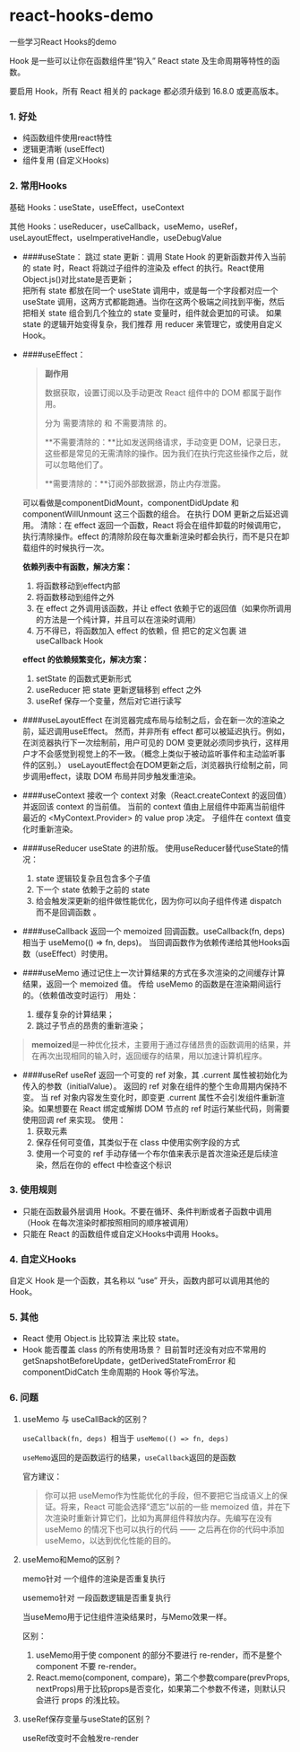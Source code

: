 # react-hooks-demo
一些学习React Hooks的demo

Hook 是一些可以让你在函数组件里“钩入” React state 及生命周期等特性的函数。

要启用 Hook，所有 React 相关的 package 都必须升级到 16.8.0 或更高版本。

### 1. 好处

- 纯函数组件使用react特性
- 逻辑更清晰 (useEffect)
- 组件复用 (自定义Hooks)

### 2. 常用Hooks

   基础 Hooks：useState，useEffect，useContext

   其他 Hooks：useReducer，useCallback，useMemo，useRef，useLayoutEffect，useImperativeHandle，useDebugValue

- ####useState：
  跳过 state 更新：调用 State Hook 的更新函数并传入当前的 state 时，React 将跳过子组件的渲染及 effect 的执行。React使用Object.js()对比state是否更新；  
  把所有 state 都放在同一个 useState 调用中，或是每一个字段都对应一个 useState 调用，这两方式都能跑通。当你在这两个极端之间找到平衡，然后把相关 state 组合到几个独立的 state 变量时，组件就会更加的可读。
  如果 state 的逻辑开始变得复杂，我们推荐 用 reducer 来管理它，或使用自定义 Hook。  
  
- ####useEffect：
  >**副作用**
  >
  >数据获取，设置订阅以及手动更改 React 组件中的 DOM 都属于副作用。
  >
  >分为 需要清除的 和 不需要清除 的。
  >
  >**不需要清除的：**比如发送网络请求，手动变更 DOM，记录日志，这些都是常见的无需清除的操作。因为我们在执行完这些操作之后，就可以忽略他们了。
  >
  >**需要清除的：**订阅外部数据源，防止内存泄露。
  
  可以看做是componentDidMount，componentDidUpdate 和 componentWillUnmount 这三个函数的组合。 在执行 DOM 更新之后延迟调用。
  清除：在 effect 返回一个函数，React 将会在组件卸载的时候调用它，执行清除操作。effect 的清除阶段在每次重新渲染时都会执行，而不是只在卸载组件的时候执行一次。
  
  **依赖列表中有函数，解决方案：**
  
  1. 将函数移动到effect内部
  2. 将函数移动到组件之外
  3. 在 effect 之外调用该函数，并让 effect 依赖于它的返回值（如果你所调用的方法是一个纯计算，并且可以在渲染时调用）
  4. 万不得已，将函数加入 effect 的依赖，但 把它的定义包裹 进 useCallback Hook
  
  **effect 的依赖频繁变化，解决方案：**
  
  1. setState 的函数式更新形式
  2. useReducer 把 state 更新逻辑移到 effect 之外
  3. useRef 保存一个变量，然后对它进行读写
  
- ####useLayoutEffect
  在浏览器完成布局与绘制之后，会在新一次的渲染之前，延迟调用useEffect。
  然而，并非所有 effect 都可以被延迟执行。例如，在浏览器执行下一次绘制前，用户可见的 DOM 变更就必须同步执行，这样用户才不会感觉到视觉上的不一致。（概念上类似于被动监听事件和主动监听事件的区别。）
  useLayoutEffect会在DOM更新之后，浏览器执行绘制之前，同步调用effect，读取 DOM 布局并同步触发重渲染。
  
- ####useContext
  接收一个 context 对象（React.createContext 的返回值）并返回该 context 的当前值。
  当前的 context 值由上层组件中距离当前组件最近的 <MyContext.Provider> 的 value prop 决定。
  子组件在 context 值变化时重新渲染。
  
- ####useReducer
  useState 的进阶版。
  使用useReducer替代useState的情况：
  
  1. state 逻辑较复杂且包含多个子值
  2. 下一个 state 依赖于之前的 state 
  3. 给会触发深更新的组件做性能优化，因为你可以向子组件传递 dispatch 而不是回调函数 。
  
- ####useCallback
  返回一个 memoized 回调函数。useCallback(fn, deps) 相当于 useMemo(() => fn, deps)。
  当回调函数作为依赖传递给其他Hooks函数（useEffect）时使用。
  
- ####useMemo
  通过记住上一次计算结果的方式在多次渲染的之间缓存计算结果，返回一个 memoized 值。
  传给 useMemo 的函数是在渲染期间运行的。（依赖值改变时运行）
用处：
  
  1. 缓存复杂的计算结果；
  2. 跳过子节点的昂贵的重新渲染；

> **memoized**是一种优化技术，主要用于通过存储昂贵的函数调用的结果，并在再次出现相同的输入时，返回缓存的结果，用以加速计算机程序。 



- ####useRef
  useRef 返回一个可变的 ref 对象，其 .current 属性被初始化为传入的参数（initialValue）。
  返回的 ref 对象在组件的整个生命周期内保持不变。
  当 ref 对象内容发生变化时，即变更 .current 属性不会引发组件重新渲染。如果想要在 React 绑定或解绑 DOM 节点的 ref 时运行某些代码，则需要使用回调 ref 来实现。
  使用：
  1. 获取元素
  2. 保存任何可变值，其类似于在 class 中使用实例字段的方式
  3. 使用一个可变的 ref 手动存储一个布尔值来表示是首次渲染还是后续渲染，然后在你的 effect 中检查这个标识
  
  

### 3. 使用规则

- 只能在函数最外层调用 Hook。不要在循环、条件判断或者子函数中调用（Hook 在每次渲染时都按照相同的顺序被调用）
- 只能在 React 的函数组件或自定义Hooks中调用 Hooks。
  

### 4. 自定义Hooks

   自定义 Hook 是一个函数，其名称以 “use” 开头，函数内部可以调用其他的 Hook。 

### 5. 其他

- React 使用 Object.is 比较算法 来比较 state。  
- Hook 能否覆盖 class 的所有使用场景？
目前暂时还没有对应不常用的 getSnapshotBeforeUpdate，getDerivedStateFromError 和 componentDidCatch 生命周期的 Hook 等价写法。  

### 6. 问题

1. useMemo 与 useCallBack的区别？

   `useCallback(fn, deps) `相当于 `useMemo(() => fn, deps)`

   `useMemo`返回的是函数运行的结果，`useCallback`返回的是函数

   官方建议：

   > 你可以把 useMemo作为性能优化的手段，但不要把它当成语义上的保证。将来，React 可能会选择“遗忘”以前的一些 memoized 值，并在下次渲染时重新计算它们，比如为离屏组件释放内存。先编写在没有 useMemo 的情况下也可以执行的代码 —— 之后再在你的代码中添加 useMemo，以达到优化性能的目的。

   

2. useMemo和Memo的区别？

   memo针对 一个组件的渲染是否重复执行

   usememo针对 一段函数逻辑是否重复执行

   当useMemo用于记住组件渲染结果时，与Memo效果一样。

   区别：

   1. useMemo用于使 component 的部分不要进行 re-render，而不是整个 component 不要 re-render。
   2. React.memo(component, compare)，第二个参数compare(prevProps, nextProps)用于比较props是否变化，如果第二个参数不传递，则默认只会进行 props 的浅比较。

3. useRef保存变量与useState的区别？

   useRef改变时不会触发re-render

